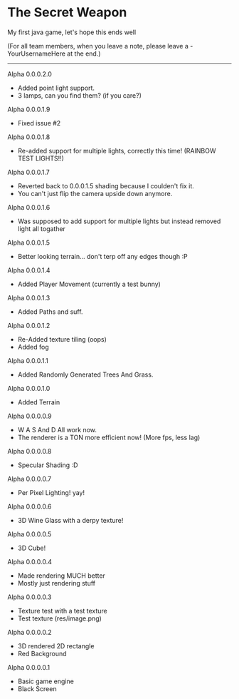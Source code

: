# The Secret Weapon
My first java game, let's hope this ends well

(For all team members, when you leave a note, please leave a -YourUsernameHere at the end.)

_______________________

 Alpha 0.0.0.2.0
+ Added point light support. 
+ 3 lamps, can you find them? (if you care?)

 Alpha 0.0.0.1.9
* Fixed issue #2

 Alpha 0.0.0.1.8
+ Re-added support for multiple lights, correctly this time! (RAINBOW TEST LIGHTS!!)

 Alpha 0.0.0.1.7
+ Reverted back to 0.0.0.1.5 shading because I coulden't fix it.
+ You can't just flip the camera upside down anymore.

 Alpha 0.0.0.1.6
+ Was supposed to add support for multiple lights but instead removed light all togather

 Alpha 0.0.0.1.5
+ Better looking terrain... don't terp off any edges though :P

 Alpha 0.0.0.1.4
+ Added Player Movement (currently a test bunny)

 Alpha 0.0.0.1.3
+ Added Paths and suff.

 Alpha 0.0.0.1.2
+ Re-Added texture tiling (oops)
+ Added fog

 Alpha 0.0.0.1.1
+ Added Randomly Generated Trees And Grass.

 Alpha 0.0.0.1.0
+ Added Terrain
 
 Alpha 0.0.0.0.9
+ W A S And D All work now.
+ The renderer is a TON more efficient now! (More fps, less lag)

 Alpha 0.0.0.0.8
+ Specular Shading :D

 Alpha 0.0.0.0.7
+ Per Pixel Lighting! yay!

 Alpha 0.0.0.0.6
+ 3D Wine Glass with a derpy texture!

 Alpha 0.0.0.0.5
+ 3D Cube!

 Alpha 0.0.0.0.4
+ Made rendering MUCH better
+ Mostly just rendering stuff

 Alpha 0.0.0.0.3
+ Texture test with a test texture
+ Test texture (res/image.png)

 Alpha 0.0.0.0.2
+ 3D rendered 2D rectangle
+ Red Background

 Alpha 0.0.0.0.1
+ Basic game engine
+ Black Screen
